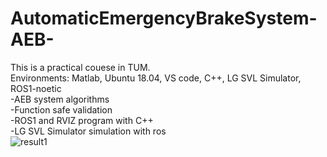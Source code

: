 # AutomaticEmergencyBrakeSystem-AEB-
This is a practical couese in TUM.   
Environments: Matlab, Ubuntu 18.04, VS code, C++, LG SVL Simulator, ROS1-noetic  
-AEB system algorithms  
-Function safe validation  
-ROS1 and RVIZ program with C++  
-LG SVL Simulator simulation with ros  
![result1](https://user-images.githubusercontent.com/74742676/189616052-ef349fba-d37e-4e20-9c28-6c7c18686246.PNG)
